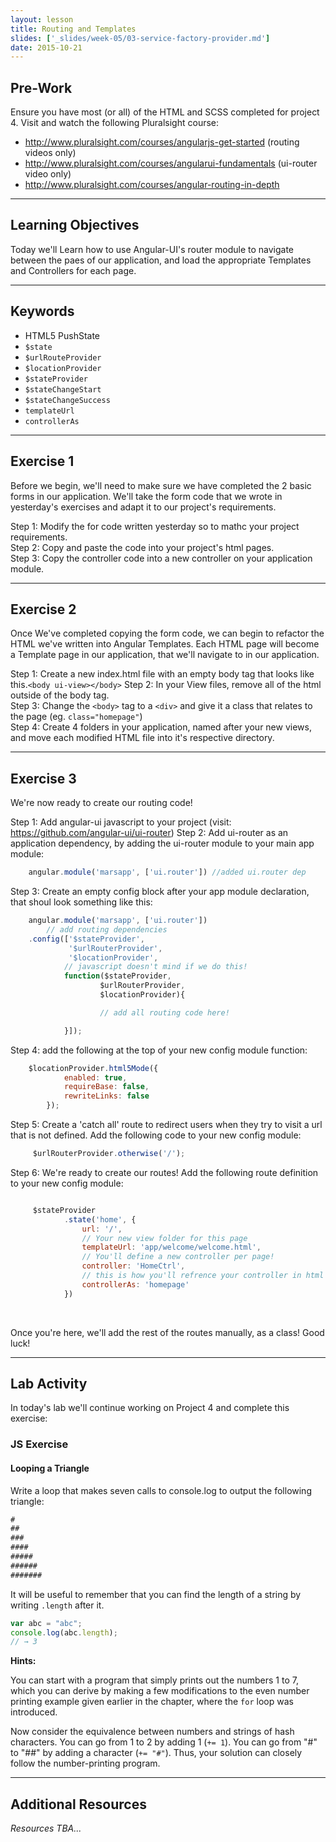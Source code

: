 ```yaml
---
layout: lesson
title: Routing and Templates
slides: ['_slides/week-05/03-service-factory-provider.md']
date: 2015-10-21
---
```


## Pre-Work

Ensure you have most (or all) of the HTML and SCSS completed for project 4.
Visit and watch the following Pluralsight course:
- http://www.pluralsight.com/courses/angularjs-get-started (routing videos only)
- http://www.pluralsight.com/courses/angularui-fundamentals (ui-router video only)
- http://www.pluralsight.com/courses/angular-routing-in-depth

---

## Learning Objectives

Today we'll Learn how to use Angular-UI's router module to navigate between the paes of our application, and load the appropriate Templates and Controllers for each page.

---

## Keywords

- HTML5 PushState
- `$state`
- `$urlRouteProvider`
- `$locationProvider`
- `$stateProvider`
- `$stateChangeStart`
- `$stateChangeSuccess`
- `templateUrl`
- `controllerAs`

---

## Exercise 1

Before we begin, we'll need to make sure we have completed the 2 basic forms in our application.
We'll take the form code that we wrote in yesterday's exercises and adapt it to our project's requirements.

Step 1: Modify the for code written yesterday so to mathc your project requirements. <br>
Step 2: Copy and paste the code into your project's html pages. <br>
Step 3: Copy the controller code into a new controller on your application module. <br>

---

## Exercise 2

Once We've completed copying the form code, we can begin to refactor the HTML we've written into Angular Templates.
Each HTML page will become a Template page in our application, that we'll navigate to in our application.

Step 1: Create a new index.html file with an empty body tag that looks like this.`<body ui-view></body>`
Step 2: In your View files, remove all of the html outside of the body tag. <br>
Step 3: Change the `<body>` tag to a `<div>` and give it a class that relates to the page (eg. `class="homepage"`) <br>
Step 4: Create 4 folders in your application, named after your new views, and move each modified HTML file into it's respective directory.


---

## Exercise 3

We're now ready to create our routing code!

Step 1: Add angular-ui javascript to your project (visit: https://github.com/angular-ui/ui-router)
Step 2: Add ui-router as an application dependency, by adding the ui-router module to your main app module: <br>

```js
	angular.module('marsapp', ['ui.router']) //added ui.router dep
```
Step 3: Create an empty config block after your app module declaration, that shoul look something like this: <br>

```js
	angular.module('marsapp', ['ui.router'])
		// add routing dependencies
	.config(['$stateProvider',
			 '$urlRouterProvider',
			 '$locationProvider',
			// javascript doesn't mind if we do this!
			function($stateProvider,
					$urlRouterProvider,
					$locationProvider){

					// add all routing code here!

			}]);
```

Step 4: add the following at the top of your new config module function: <br>

```js
	$locationProvider.html5Mode({
            enabled: true,
            requireBase: false,
            rewriteLinks: false
        });
```

Step 5: Create a 'catch all' route to redirect users when they try to visit a url that is not defined. Add the following code to your new config module: <br>

```js
	 $urlRouterProvider.otherwise('/');
```

Step 6: We're ready to create our routes! Add the following route definition to your new config module: <br>

```js

	 $stateProvider
            .state('home', {
                url: '/',
                // Your new view folder for this page
                templateUrl: 'app/welcome/welcome.html',
                // You'll define a new controller per page!
                controller: 'HomeCtrl',
                // this is how you'll refrence your controller in html
                controllerAs: 'homepage'
            })
```

<br>

Once you're here, we'll add the rest of the routes manually, as a class! Good luck!

---

## Lab Activity

In today's lab we'll continue working on Project 4 and complete this exercise:

### JS Exercise

#### Looping a Triangle

Write a loop that makes seven calls to console.log to output the following triangle:

```html
#
##
###
####
#####
######
#######
```

It will be useful to remember that you can find the  length of a string by writing `.length` after it.

```js
var abc = "abc";
console.log(abc.length);
// → 3
```

**Hints:**

You can start with a program that simply prints out the numbers 1 to 7, which you can derive by making a few modifications to the even number printing example given earlier in the chapter, where the `for` loop was introduced.

Now consider the equivalence between numbers and strings of hash characters. You can go from 1 to 2 by adding 1 (`+= 1`). You can go from "#" to "##" by adding a character (`+= "#"`). Thus, your solution can closely follow the number-printing program.

---

## Additional Resources

*Resources TBA...*
